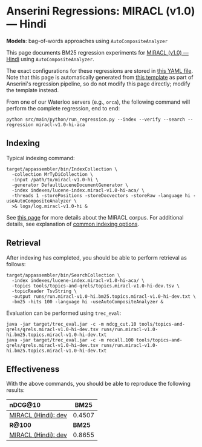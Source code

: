 # Anserini Regressions: MIRACL (v1.0) &mdash; Hindi

**Models**: bag-of-words approaches using `AutoCompositeAnalyzer`

This page documents BM25 regression experiments for [MIRACL (v1.0) &mdash; Hindi](https://github.com/project-miracl/miracl) using `AutoCompositeAnalyzer`.

The exact configurations for these regressions are stored in [this YAML file](../../src/main/resources/regression/miracl-v1.0-hi-aca.yaml).
Note that this page is automatically generated from [this template](../../src/main/resources/docgen/templates/miracl-v1.0-hi-aca.template) as part of Anserini's regression pipeline, so do not modify this page directly; modify the template instead.

From one of our Waterloo servers (e.g., `orca`), the following command will perform the complete regression, end to end:

```
python src/main/python/run_regression.py --index --verify --search --regression miracl-v1.0-hi-aca
```

## Indexing

Typical indexing command:

```
target/appassembler/bin/IndexCollection \
  -collection MrTyDiCollection \
  -input /path/to/miracl-v1.0-hi \
  -generator DefaultLuceneDocumentGenerator \
  -index indexes/lucene-index.miracl-v1.0-hi-aca/ \
  -threads 1 -storePositions -storeDocvectors -storeRaw -language hi -useAutoCompositeAnalyzer \
  >& logs/log.miracl-v1.0-hi &
```

See [this page](https://github.com/project-miracl/miracl) for more details about the MIRACL corpus.
For additional details, see explanation of [common indexing options](../../docs/common-indexing-options.md).

## Retrieval

After indexing has completed, you should be able to perform retrieval as follows:

```
target/appassembler/bin/SearchCollection \
  -index indexes/lucene-index.miracl-v1.0-hi-aca/ \
  -topics tools/topics-and-qrels/topics.miracl-v1.0-hi-dev.tsv \
  -topicReader TsvString \
  -output runs/run.miracl-v1.0-hi.bm25.topics.miracl-v1.0-hi-dev.txt \
  -bm25 -hits 100 -language hi -useAutoCompositeAnalyzer &
```

Evaluation can be performed using `trec_eval`:

```
java -jar target/trec_eval.jar -c -m ndcg_cut.10 tools/topics-and-qrels/qrels.miracl-v1.0-hi-dev.tsv runs/run.miracl-v1.0-hi.bm25.topics.miracl-v1.0-hi-dev.txt
java -jar target/trec_eval.jar -c -m recall.100 tools/topics-and-qrels/qrels.miracl-v1.0-hi-dev.tsv runs/run.miracl-v1.0-hi.bm25.topics.miracl-v1.0-hi-dev.txt
```

## Effectiveness

With the above commands, you should be able to reproduce the following results:

| **nDCG@10**                                                                                                  | **BM25**  |
|:-------------------------------------------------------------------------------------------------------------|-----------|
| [MIRACL (Hindi): dev](https://github.com/project-miracl/miracl)                                              | 0.4507    |
| **R@100**                                                                                                    | **BM25**  |
| [MIRACL (Hindi): dev](https://github.com/project-miracl/miracl)                                              | 0.8655    |
